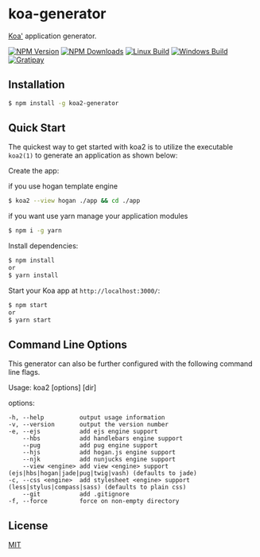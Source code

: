 # koa-generator

[Koa'](https://koajs.com) application generator.

[![NPM Version][npm-image]][npm-url]
[![NPM Downloads][downloads-image]][downloads-url]
[![Linux Build][travis-image]][travis-url]
[![Windows Build][appveyor-image]][appveyor-url]
[![Gratipay][gratipay-image]][gratipay-url]

## Installation

```sh
$ npm install -g koa2-generator
```

## Quick Start

The quickest way to get started with koa2 is to utilize the executable `koa2(1)` to generate an application as shown below:

Create the app:

if you use hogan template engine

```bash
$ koa2 --view hogan ./app && cd ./app
```

if you want use yarn manage your application modules
```bash
$ npm i -g yarn 
```

Install dependencies:

```bash
$ npm install
or
$ yarn install
```

Start your Koa app at `http://localhost:3000/`:

```bash
$ npm start
or 
$ yarn start
```

## Command Line Options

This generator can also be further configured with the following command line flags.

Usage: koa2 [options] [dir]
  
  options:

    -h, --help          output usage information
    -v, --version       output the version number
    -e, --ejs           add ejs engine support
        --hbs           add handlebars engine support
        --pug           add pug engine support
        --hjs           add hogan.js engine support
        --njk           add nunjucks engine support
        --view <engine> add view <engine> support (ejs|hbs|hogan|jade|pug|twig|vash) (defaults to jade)
    -c, --css <engine>  add stylesheet <engine> support (less|stylus|compass|sass) (defaults to plain css)
        --git           add .gitignore
    -f, --force         force on non-empty directory

## License

[MIT](LICENSE)

[npm-image]: https://img.shields.io/npm/v/koa2-generator.svg
[npm-url]: https://npmjs.org/package/koa2-generator
[travis-image]: https://img.shields.io/travis/tomoat/koa2-generator/master.svg?label=linux
[travis-url]: https://travis-ci.org/tomoat/koa2-generator
[appveyor-image]: https://img.shields.io/appveyor/ci/tomoat/koa2-generator/master.svg?label=windows
[appveyor-url]: https://ci.appveyor.com/project/tomoat/koa2-generator
[downloads-image]: https://img.shields.io/npm/dm/koa2-generator.svg
[downloads-url]: https://npmjs.org/package/koa2-generator
[gratipay-image]: https://img.shields.io/gratipay/tomoat.svg
[gratipay-url]: https://gratipay.com/tomoat/
